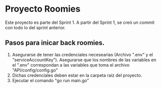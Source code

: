 # Proyecto Roomies

Este proyecto es parte del Sprint 1. A partir del Sprint 1, se creó un commit con todo lo del sprint anterior.

## Pasos para inicar back roomies.
1. Asegurarse de tener las credenciales necesearias (Archivo ".env" y el "serviceAccountKey"). Asegurarse que los nombres de las variables en el ".env" correspondan a las variables que toma el archivo "API/config/config.go"
2. Dichas credenciales deben estar en la carpeta raíz del proyecto.
3. Ejecutar el comando "go run main.go"


